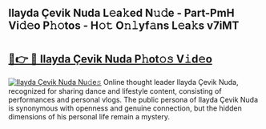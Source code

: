 ## Ilayda Çevik Nuda L𝚎a𝚔ed N𝚞𝚍e - Part-PmH Vi𝚍𝚎o P𝚑𝚘tos - H𝚘𝚝 O𝚗𝚕yf𝚊ns L𝚎a𝚔s v7iMT

# <h2><a href="http://kfeem1.oniu.top/?m=Ilayda+%c3%87evik+Nuda">🔗👉 🔴 Ilayda Çevik Nuda P𝚑ot𝚘𝚜 V𝚒d𝚎o</a></h2>

[![Ilayda Çevik Nuda Nu𝚍e𝚜](https://i.imgur.com/0qMVB7G.gif)](http://kfeem1.oniu.top/?m=Ilayda+%c3%87evik+Nuda)
Online thought leader Ilayda Çevik Nuda, recognized for sharing dance and lifestyle content, consisting of performances and personal vlogs. The public persona of Ilayda Çevik Nuda is synonymous with openness and genuine connection, but the hidden dimensions of his personal life remain a mystery.  
